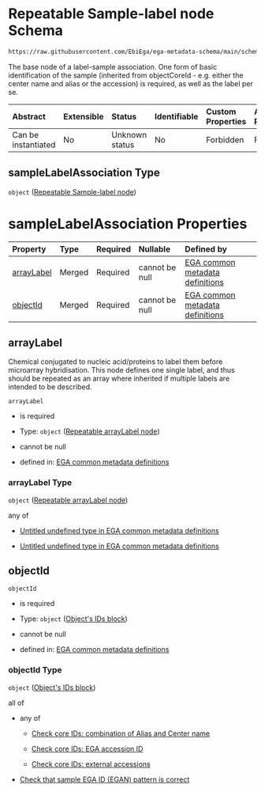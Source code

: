 # Repeatable Sample-label node Schema

```txt
https://raw.githubusercontent.com/EbiEga/ega-metadata-schema/main/schemas/EGA.common-definitions.json#/$defs/sampleLabelAssociation
```

The base node of a label-sample association. One form of basic identification of the sample (inherited from objectCoreId - e.g. either the center name and alias or the accession) is required, as well as the label per se.

| Abstract            | Extensible | Status         | Identifiable | Custom Properties | Additional Properties | Access Restrictions | Defined In                                                                                           |
| :------------------ | :--------- | :------------- | :----------- | :---------------- | :-------------------- | :------------------ | :--------------------------------------------------------------------------------------------------- |
| Can be instantiated | No         | Unknown status | No           | Forbidden         | Forbidden             | none                | [EGA.common-definitions.json\*](../../../schemas/EGA.common-definitions.json "open original schema") |

## sampleLabelAssociation Type

`object` ([Repeatable Sample-label node](ega-4-defs-repeatable-sample-label-node.md))

# sampleLabelAssociation Properties

| Property                  | Type   | Required | Nullable       | Defined by                                                                                                                                                                                                                                                           |
| :------------------------ | :----- | :------- | :------------- | :------------------------------------------------------------------------------------------------------------------------------------------------------------------------------------------------------------------------------------------------------------------- |
| [arrayLabel](#arraylabel) | Merged | Required | cannot be null | [EGA common metadata definitions](ega-4-defs-repeatable-arraylabel-node.md "https://raw.githubusercontent.com/EbiEga/ega-metadata-schema/main/schemas/EGA.common-definitions.json#/$defs/sampleLabelAssociation/properties/arrayLabel")                              |
| [objectId](#objectid)     | Merged | Required | cannot be null | [EGA common metadata definitions](ega-4-defs-repeatable-sample-label-node-properties-objects-ids-block.md "https://raw.githubusercontent.com/EbiEga/ega-metadata-schema/main/schemas/EGA.common-definitions.json#/$defs/sampleLabelAssociation/properties/objectId") |

## arrayLabel

Chemical conjugated to nucleic acid/proteins to label them before microarray hybridisation. This node defines one single label, and thus should be repeated as an array where inherited if multiple labels are intended to be described.

`arrayLabel`

* is required

* Type: `object` ([Repeatable arrayLabel node](ega-4-defs-repeatable-arraylabel-node.md))

* cannot be null

* defined in: [EGA common metadata definitions](ega-4-defs-repeatable-arraylabel-node.md "https://raw.githubusercontent.com/EbiEga/ega-metadata-schema/main/schemas/EGA.common-definitions.json#/$defs/sampleLabelAssociation/properties/arrayLabel")

### arrayLabel Type

`object` ([Repeatable arrayLabel node](ega-4-defs-repeatable-arraylabel-node.md))

any of

* [Untitled undefined type in EGA common metadata definitions](ega-4-defs-repeatable-arraylabel-node-anyof-0.md "check type definition")

* [Untitled undefined type in EGA common metadata definitions](ega-4-defs-repeatable-arraylabel-node-anyof-1.md "check type definition")

## objectId



`objectId`

* is required

* Type: `object` ([Object's IDs block](ega-4-defs-repeatable-sample-label-node-properties-objects-ids-block.md))

* cannot be null

* defined in: [EGA common metadata definitions](ega-4-defs-repeatable-sample-label-node-properties-objects-ids-block.md "https://raw.githubusercontent.com/EbiEga/ega-metadata-schema/main/schemas/EGA.common-definitions.json#/$defs/sampleLabelAssociation/properties/objectId")

### objectId Type

`object` ([Object's IDs block](ega-4-defs-repeatable-sample-label-node-properties-objects-ids-block.md))

all of

* any of

  * [Check core IDs: combination of Alias and Center name](ega-4-defs-core-identifiers-of-an-object-anyof-check-core-ids-combination-of-alias-and-center-name.md "check type definition")

  * [Check core IDs: EGA accession ID](ega-4-defs-core-identifiers-of-an-object-anyof-check-core-ids-ega-accession-id.md "check type definition")

  * [Check core IDs: external accessions](ega-4-defs-core-identifiers-of-an-object-anyof-check-core-ids-external-accessions.md "check type definition")

* [Check that sample EGA ID (EGAN) pattern is correct](ega-4-defs-repeatable-sample-label-node-properties-objects-ids-block-allof-check-that-sample-ega-id-egan-pattern-is-correct.md "check type definition")
